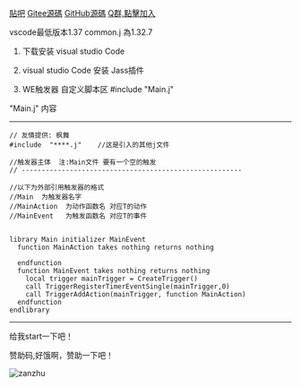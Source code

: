[貼吧](https://tieba.baidu.com/p/6235060595?pid=127236515130&cid=0&red_tag=2862340933#127236515130)
[Gitee源碼](https://gitee.com/naichabaobao/jass)
[GitHub源碼](https://github.com/naichabaobao/jass)
[Q群,點擊加入](https://shang.qq.com/wpa/qunwpa?idkey=56ca07f1d46b310f878eb4ccf4e153697d85aac546385fab0e31b569d3b0a79e)

vscode最低版本1.37
common.j 為1.32.7

1. 下载安装 visual studio  Code

2.  visual studio  Code   安装 Jass插件

3.  WE触发器    自定义脚本区    #include  "Main.j"

"Main.j"  内容

--------------------------------------------------------
```jass
// 友情提供: 枫舞
#include  "****.j"    //这是引入的其他j文件

//触发器主体  注:Main文件 要有一个空的触发
// -------------------------------------------------------

//以下为外部引用触发器的格式
//Main  为触发器名字
//MainAction  为动作函数名 对应T的动作
//MainEvent   为触发函数名 对应T的事件


library Main initializer MainEvent
  function MainAction takes nothing returns nothing
          
  endfunction
  function MainEvent takes nothing returns nothing
    local trigger mainTrigger = CreateTrigger()
    call TriggerRegisterTimerEventSingle(mainTrigger,0)
    call TriggerAddAction(mainTrigger, function MainAction)
  endfunction
endlibrary
```
--------------------------------------------------------


给我start一下吧！

赞助码,好饿啊，赞助一下吧！

![zanzhu](https://gitee.com/naichabaobao/jass/raw/master/src/resources/static/qqshoukuan.jpg)